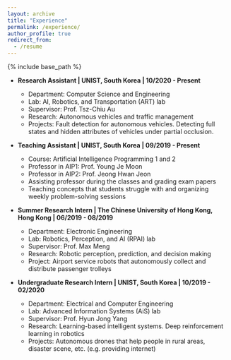 ```yaml
---
layout: archive
title: "Experience"
permalink: /experience/
author_profile: true
redirect_from:
  - /resume
---
```

{% include base_path %}

* **Research Assistant | UNIST, South Korea | 10/2020 - Present**
  *	Department: Computer Science and Engineering
  *	Lab: AI, Robotics, and Transportation (ART) lab
  *	Supervisor: Prof. Tsz-Chiu Au
  *	Research: Autonomous vehicles and traffic management
  *	Projects: Fault detection for autonomous vehicles. Detecting full states and hidden attributes of vehicles under partial occlusion.


* **Teaching Assistant | UNIST, South Korea | 09/2019 - Present**
  *	Course: Artificial Intelligence Programming 1 and 2
  *	Professor in AIP1: Prof. Young Je Moon
  *	Professor in AIP2: Prof. Jeong Hwan Jeon
  *	Assisting professor during the classes and grading exam papers
  *	Teaching concepts that students struggle with and organizing weekly problem-solving sessions


* **Summer Research Intern | The Chinese University of Hong Kong, Hong Kong | 06/2019 - 08/2019**
  *	Department: Electronic Engineering
  *	Lab: Robotics, Perception, and AI (RPAI) lab
  *	Supervisor: Prof. Max Meng
  *	Research: Robotic perception, prediction, and decision making
  *	Project: Airport service robots that autonomously collect and distribute passenger trolleys


* **Undergraduate Research Intern | UNIST, South Korea | 10/2019 - 02/2020**
  *	Department: Electrical and Computer Engineering
  *	Lab: Advanced Information Systems (AiS) lab
  *	Supervisor: Prof. Hyun Jong Yang
  *	Research: Learning-based intelligent systems. Deep reinforcement learning in robotics
  *	Projects: Autonomous drones that help people in rural areas, disaster scene, etc. (e.g. providing internet)
